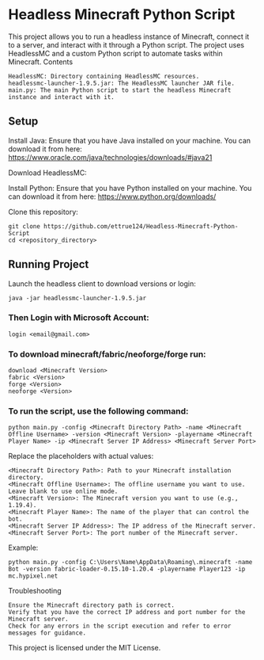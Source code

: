 # Headless Minecraft Python Script

This project allows you to run a headless instance of Minecraft, connect it to a server, and interact with it through a Python script. The project uses HeadlessMC and a custom Python script to automate tasks within Minecraft.
Contents

    HeadlessMC: Directory containing HeadlessMC resources.
    headlessmc-launcher-1.9.5.jar: The HeadlessMC launcher JAR file.
    main.py: The main Python script to start the headless Minecraft instance and interact with it.

## Setup

Install Java: Ensure that you have Java installed on your machine. You can download it from here: https://www.oracle.com/java/technologies/downloads/#java21

Download HeadlessMC:

Install Python: Ensure that you have Python installed on your machine. You can download it from here: https://www.python.org/downloads/

Clone this repository:

    git clone https://github.com/ettrue124/Headless-Minecraft-Python-Script
    cd <repository_directory>

## Running Project
Launch the headless client to download versions or login:

    java -jar headlessmc-launcher-1.9.5.jar
### Then Login with Microsoft Account:
    
    login <email@gmail.com>
### To download minecraft/fabric/neoforge/forge run:

    download <Minecraft Version>
    fabric <Version>
    forge <Version>
    neoforge <Version>
    
    
    
### To run the script, use the following command:

    python main.py -config <Minecraft Directory Path> -name <Minecraft Offline Username> -version <Minecraft Version> -playername <Minecraft Player Name> -ip <Minecraft Server IP Address> <Minecraft Server Port>

Replace the placeholders with actual values:

    <Minecraft Directory Path>: Path to your Minecraft installation directory.
    <Minecraft Offline Username>: The offline username you want to use. Leave blank to use online mode.
    <Minecraft Version>: The Minecraft version you want to use (e.g., 1.19.4).
    <Minecraft Player Name>: The name of the player that can control the bot.
    <Minecraft Server IP Address>: The IP address of the Minecraft server.
    <Minecraft Server Port>: The port number of the Minecraft server.

Example:

    python main.py -config C:\Users\Name\AppData\Roaming\.minecraft -name Bot -version fabric-loader-0.15.10-1.20.4 -playername Player123 -ip mc.hypixel.net

Troubleshooting

    Ensure the Minecraft directory path is correct.
    Verify that you have the correct IP address and port number for the Minecraft server.
    Check for any errors in the script execution and refer to error messages for guidance.

This project is licensed under the MIT License.
